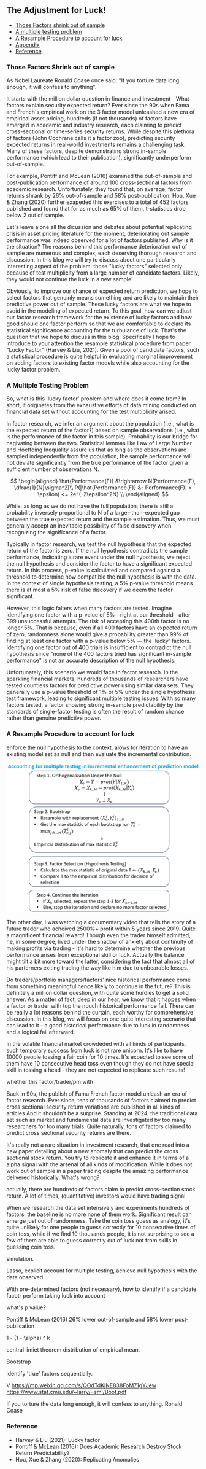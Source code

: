#

## The Adjustment for Luck!

- [Those Factors shrink out of sample](#introduction)
- [A multiple testing problem](#mul)
- [A Resample Procedure to account for luck](#resample)
- [Appendix](#appendix)
- [Reference](#ref)

### Those Factors Shrink out of sample <a name="introduction"></a>


As Nobel Laureate Ronald Coase once said: "If you torture data long enough, it will confess to anything".

It starts with the million dollar question in finance and investment - What factors explain security expected return? Ever since the 90s when Fama and French's empirical work on the 3 factor model unleashed a new era of empirical asset pricing, hundreds (if not thousands) of factors have emerged in academic and industry research, each claiming to predict cross-sectional or time-series security returns. While despite this plethora of factors (John Cochrane calls it a factor zoo), predicting security expected returns in real-world investments remains a challenging task. Many of these factors, despite demonstrating strong in-sample performance (which lead to their publication), significantly underperform out-of-sample.

For example, Pontiff and McLean (2016) examined the out-of-sample and post-publication performance of around 100 cross-sectional factors from academic research. Unfortunately, they found that, on average, factor returns shrank by 26% out-of-sample and 58% post-publication. Hou, Xue & Zhang (2020) further exapeded this exercises to a total of 452 factors published and found that for as much as 65% of them,  t-statistics drop below 2 out of sample.

Let's leave alone all the dicussion and debates about potential replicating crisis in asset pricing literature for the moment, deteriorating out sample performance was indeed observed for a lot of factors published. Why is it the situation? The reasons behind this performance deterioration out of sample are numerous and complex, each deserving thorough research and discussion. In this blog we will try to discuss about one particularly interesting aspect of the problem: those "lucky factors" selected only because of test multiplicity from a large number of candidate factors. Likely, they would not continue the luck in a new sample!

Obviously, to improve our chance of expected return prediction, we hope to select factors that genuinly means something and are likely to maintain their predictive power out of sample. These lucky factors are what we hope to avoid in the modeling of expected return. To this goal, how can we adjust our factor research framework for the existence of lucky factors and how good should one factor perform so that we are comfortable to declare its statistical significance accounting for the turbulance of luck. That's the question that we hope to discuss in this blog. Specifically I hope to introduce to your attention the resample statistical procedure from paper "Lucky Factor" (Harvey & Liu, 2021). Given a pool of candidate factors, such a statistical procedure is quite helpful in evaluating marginal improvement on adding factors to existing factor models while also accounting for the lucky factor problem.


### A Multiple Testing Problem <a name="mul"></a>

So, what is this 'lucky factor' problem and where does it come from? In short, it originates from the exhaustive efforts of data mining conducted on financial data set without accounting for the test multiplicity arised.

In factor research, we infer an argument about the population (i.e., what is the expected return of the factor?) based on sample observations (i.e., what is the performance of the factor in this sample). Probability is our bridge for nagivating between the two. Statistical lemmas like Law of Large Number and Hoeffding Inequality assure us that as long as the observations are sampled independently from the population, the sample performance will not deviate significantly from the true performance of the factor given a sufficient number of observations N.


$$
\begin{aligned}
\hat{Performance(F)} &\rightarrow N(Performance(F), \dfrac{1}{N}\sigma^2)\\
P(|\hat{Performance(F)} &- Performance(F)| > \epsilon) <= 2e^{-2\epsilon^2N} \\
\end{aligned}
$$

While, as long as we do not have the full population, there is still a probability inversely proportional to N of a larger-than-expected gap between the true expected return and the sample estimation. Thus, we must generally accept an inevitable possibility of false discovery when recognizing the significance of a factor.

Typically in factor research, we test the null hypothesis that the expected return of the factor is zero. If the null hypothesis contradicts the sample performance, indicating a rare event under the null hypothesis, we reject the null hypothesis and consider the factor to have a significant expected return. In this process, p-value is calculated and compared against a threshold to determine how compatible the null hypothesis is with the data. In the context of single hypothesis testing, a 5% p-value threshold means there is at most a 5% risk of false discovery if we deem the factor significant.

However, this logic falters when many factors are tested. Imagine identifying one factor with a p-value of 5%—right at our threshold—after 399 unsuccessful attempts. The risk of accepting this 400th factor is no longer 5%. That is because, even if all 400 factors have an expected return of zero, randomness alone would give a probability greater than 99% of finding at least one factor with a p-value below 5% — the 'lucky' factors. Identifying one factor out of 400 trials is insufficient to contradict the null hypothesis since "none of the 400 factors tried has significant in-sample performance" is not an accurate description of the null hypothesis.

Unfortunately, this scenario we would face in factor research. In the sparkling financial markets, hundreds of thousands of researchers have tested countless factors for predictive power using similar data sets. They generally use a p-value threshold of 1% or 5% under the single hypothesis test framework, leading to significant multiple testing issues. With so many factors tested, a factor showing strong in-sample predictability by the standards of single-factor testing is often the result of random chance rather than genuine predictive power.

### A Resample Procedure to account for luck <a name="resample"></a>

enforce the null hypothesis to the context. alows for iteration to have an existing model set as null and then evaluate the incremental contribution.


![Lucky_Sharpe](https://raw.githubusercontent.com/SkyBlueRW/SkyBlueRW.github.io/main/_posts/asset/factor_zoo_bootstrap.png)



The other day, I was watching a documentary video that tells the story of a future trader who acheived 2500%+ profit within 5 years since 2019. Quite a magnificent financial reward! Though even the trader himself admitted, he, in some degree, lived under the shadow of anxiety about continuity of making profits via trading - it's hard to determine whether the previous performance arises from exceptional skill or luck. Actually the balance might tilt a bit more toward the latter, considering the fact that almost all of his parterners exiting trading the way like him due to unbearable losses.

Do traders/portfolio managers/factors' nice historical performance come from something meaningful hence likely to continue in the future? This is definitely a million dollar question, with quite some hurdles to get a solid answer. As a matter of fact, deep in our hear, we know that it happes when a factor or trader with top the nouch historical performance fail. There can be really a lot reasons behind the curtain, each worthy for comprehensive discussion. In this blog, we will focus on one quite interesting scenario that can lead to it - a good historical performance due to luck in randomness and a logical fail afterward.



In the volatile financial market crowdeded with all kinds of participants, such temporary success from luck is not rare unicorn. It's like to have 10000 people tossing a fair coin for 10 times. It's expected to see some of them have 10 consecutive head toss even though they do not have special skill in tossing a head - they are not expected to replicate such results!

whether this factor/trader/pm with

Back in 90s, the publish of Fama French factor model unleash an era of factor research. Ever since, tens of thousands of factors claimed to predict cross sectional security return variations are published in all kinds of articles 
And it shouldn't be a surprise. Standing at 2024, the traditional data set such as market and fundamental data are investigated by too many researchers for too many trials. Quite naturally, tons of factors claimed to predict cross sectional security returns are there.

















It's really not a rare situation in investment research, that one read into a new paper detailing about a new anomaly that can predict the cross sectional stock return. You try to replicate it and enhance it in terms of a alpha signal with the arsenal of all kinds of modification. While it does not work out of sample in a paper trading despite the amazing performance delivered historically. What's wrong?

actually, there are hundreds of factors claim to predict cross-section stock return. A lot of times, (quantitative) investors would have trading signal 


When we research the data set intensively and experiments hundreds of factors, the baseline is no more none of them work. Significant result can emerge just out of randomness. Take the coin toss guess as analogy, it's quite unlikely for one people to guess correctly for 10 consecutive times of coin toss, while if we find 10 thousands people, it is not surprising to see a few of them are able to guess correctly out of luck not from skills in guessing coin toss.

simulation. 

Lasso, explicit account for multiple testing, achieve null hypothesis with the data observed

With pre-determined factors (not necessary), how to identify if a candidate facotr perform taking luck into account

what's p value?

Pontiff & McLean (2016) 26% lower out-of-sample and 58% lower post-publication

1 - (1 - \alpha) ^ k

central limiet theorem distribution of empirical mean. 

Bootstrap

identify 'true' factors sequentially.

V
https://mp.weixin.qq.com/s/QOdTdKjNE838FoM71gYJew
https://www.stat.cmu.edu/~larry/=sml/Boot.pdf

If you torture the data long enough, it will confess to anything. Ronald Coase

### Reference <a name="ref"></a>
- Harvey & Liu (2021): Lucky factor
- Pontiff & McLean (2016): Does Academic Research Destroy Stock Return Predictability?
- Hou, Xue & Zhang (2020): Replicating Anomalies


